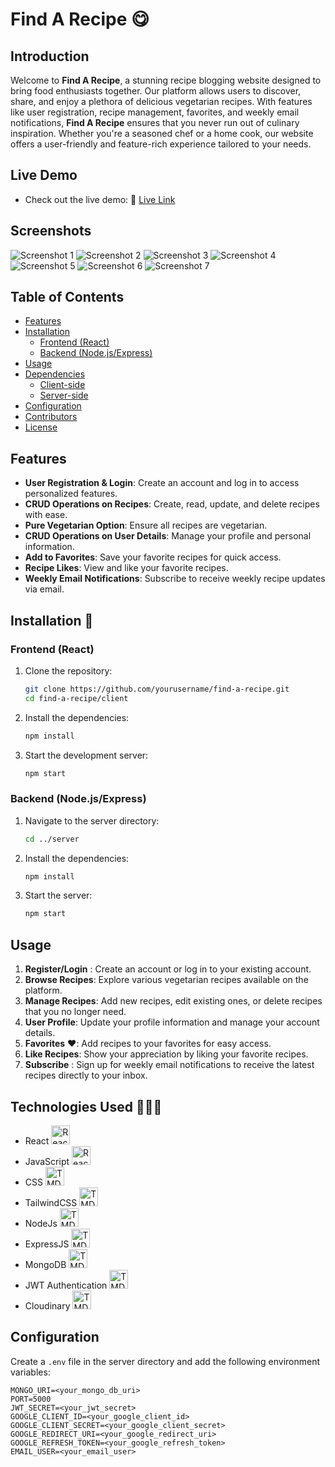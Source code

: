 # Find A Recipe 😋

## Introduction

Welcome to **Find A Recipe**, a stunning recipe blogging website designed to bring food enthusiasts together. Our platform allows users to discover, share, and enjoy a plethora of delicious vegetarian recipes. With features like user registration, recipe management, favorites, and weekly email notifications, **Find A Recipe** ensures that you never run out of culinary inspiration. Whether you're a seasoned chef or a home cook, our website offers a user-friendly and feature-rich experience tailored to your needs.


## Live Demo

- Check out the live demo: 🔗 [Live Link](https://recipe-blogging-website-frontend.vercel.app/)

## Screenshots

![Screenshot 1](public/images/Screenshot%202024-06-14%20121847.png)
![Screenshot 2](public/images/Screenshot%202024-06-14%20121933.png)
![Screenshot 3](public/images/Screenshot%202024-06-14%20121954.png)
![Screenshot 4](public/images/Screenshot%202024-06-14%20122354.png)
![Screenshot 5](public/images/Screenshot%202024-06-14%20122450.png)
![Screenshot 6](public/images/Screenshot%202024-06-14%20122726.png)
![Screenshot 7](public/images/Screenshot%202024-06-14%20122824.png)



## Table of Contents

- [Features](#features)
- [Installation](#installation)
  - [Frontend (React)](#frontend-react)
  - [Backend (Node.js/Express)](#backend-nodejsexpress)
- [Usage](#usage)
- [Dependencies](#dependencies)
  - [Client-side](#client-side)
  - [Server-side](#server-side)
- [Configuration](#configuration)
- [Contributors](#contributors)
- [License](#license)

## Features

- **User Registration & Login**: Create an account and log in to access personalized features.
- **CRUD Operations on Recipes**: Create, read, update, and delete recipes with ease.
- **Pure Vegetarian Option**: Ensure all recipes are vegetarian.
- **CRUD Operations on User Details**: Manage your profile and personal information.
- **Add to Favorites**: Save your favorite recipes for quick access.
- **Recipe Likes**: View and like your favorite recipes.
- **Weekly Email Notifications**: Subscribe to receive weekly recipe updates via email.

## Installation 🔩

### Frontend (React)

1. Clone the repository:
    ```bash
    git clone https://github.com/yourusername/find-a-recipe.git
    cd find-a-recipe/client
    ```

2. Install the dependencies:
    ```bash
    npm install
    ```

3. Start the development server:
    ```bash
    npm start
    ```

### Backend (Node.js/Express)

1. Navigate to the server directory:
    ```bash
    cd ../server
    ```

2. Install the dependencies:
    ```bash
    npm install
    ```

3. Start the server:
    ```bash
    npm start
    ```

## Usage 

1. **Register/Login** : Create an account or log in to your existing account.
2. **Browse Recipes**: Explore various vegetarian recipes available on the platform.
3. **Manage Recipes**: Add new recipes, edit existing ones, or delete recipes that you no longer need.
4. **User Profile**: Update your profile information and manage your account details.
5. **Favorites** ❤️: Add recipes to your favorites for easy access.
6. **Like Recipes**: Show your appreciation by liking your favorite recipes.
7. **Subscribe** : Sign up for weekly email notifications to receive the latest recipes directly to your inbox.

## Technologies Used 🧑🏻‍💻

- React
  <img src="public/icons/react.svg" alt="React" width="30" height="30">
- JavaScript
  <img src="public/icons/js.svg" alt="React" width="30" height="30">
- CSS
  <img src="public/icons/css.svg" alt="TMDb" width="30" height="30">
- TailwindCSS
  <img src="public/icons/tailwind.svg" alt="TMDb" width="30" height="30">
- NodeJs
  <img src="public/icons/Node.svg" alt="TMDb" width="30" height="30">
- ExpressJS
  <img src="public/icons/express.svg" alt="TMDb" width="30" height="30">
- MongoDB
  <img src="public/icons/mongo.svg" alt="TMDb" width="30" height="30">
- JWT Authentication
  <img src="public/icons/jwt.svg" alt="TMDb" width="30" height="30">
- Cloudinary
  <img src="public/icons/cloudinary.svg" alt="TMDb" width="30" height="30">

## Configuration

Create a `.env` file in the server directory and add the following environment variables:

```env
MONGO_URI=<your_mongo_db_uri>
PORT=5000
JWT_SECRET=<your_jwt_secret>
GOOGLE_CLIENT_ID=<your_google_client_id>
GOOGLE_CLIENT_SECRET=<your_google_client_secret>
GOOGLE_REDIRECT_URI=<your_google_redirect_uri>
GOOGLE_REFRESH_TOKEN=<your_google_refresh_token>
EMAIL_USER=<your_email_user>
